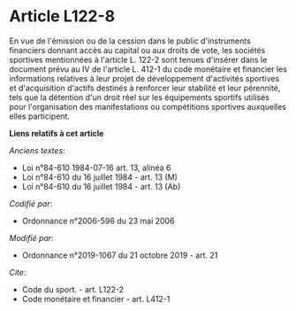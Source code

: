 # Article L122-8

En vue de l'émission ou de la cession dans le public d'instruments financiers donnant accès au capital ou aux droits de vote,
les sociétés sportives mentionnées à l'article L. 122-2 sont tenues d'insérer dans le document prévu au IV de l'article L.
412-1 du code monétaire et financier les informations relatives à leur projet de développement d'activités sportives et
d'acquisition d'actifs destinés à renforcer leur stabilité et leur pérennité, tels que la détention d'un droit réel sur les
équipements sportifs utilisés pour l'organisation des manifestations ou compétitions sportives auxquelles elles participent.

**Liens relatifs à cet article**

_Anciens textes_:

  - Loi n°84-610 1984-07-16 art. 13, alinéa 6
  - Loi n°84-610 du 16 juillet 1984 - art. 13 (M)
  - Loi n°84-610 du 16 juillet 1984 - art. 13 (Ab)

_Codifié par_:

  - Ordonnance n°2006-596 du 23 mai 2006

_Modifié par_:

  - Ordonnance n°2019-1067 du 21 octobre 2019 - art. 21

_Cite_:

  - Code du sport. - art. L122-2
  - Code monétaire et financier - art. L412-1

